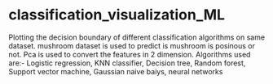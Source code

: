 # classification_visualization_ML
Plotting the decision boundary of different classification algorithms on same dataset.
mushroom dataset is used to predict is mushroom is posinous or not.
Pca is used to convert the features in 2 dimension.
Algorithms used are:-
Logistic regression,
KNN classifier,
Decision tree,
Random forest,
Support vector machine,
Gaussian naive  baiys,
neural networks

